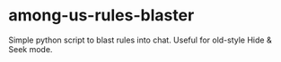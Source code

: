 # among-us-rules-blaster
Simple python script to blast rules into chat. Useful for old-style Hide &amp; Seek mode.

